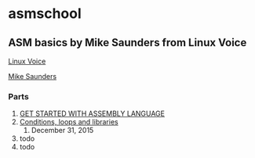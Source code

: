 # asmschool
## ASM basics by Mike Saunders from Linux Voice

[Linux Voice](https://www.linuxvoice.com)

[Mike Saunders](https://www.linuxvoice.com/author/mike)

### Parts
1. [GET STARTED WITH ASSEMBLY LANGUAGE](https://www.linuxvoice.com/issues/012/ASM.pdf)
1. [Conditions, loops and libraries](https://www.linuxvoice.com/asmschool-conditions-loops-and-libraries)
   1. December 31, 2015
1. todo
1. todo

